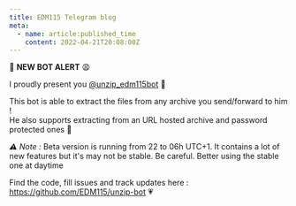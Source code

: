 ```yaml
---
title: EDM115 Telegram blog
meta:
  - name: article:published_time
    content: 2022-04-21T20:08:00Z
---
```


:smiling_face_with_three_hearts: **NEW BOT ALERT** :weary:  
  
I proudly present you [@unzip_edm115bot](https://t.me/unzip_edm115bot) :partying_face:  
  
This bot is able to extract the files from any archive you send/forward to him !  
He also supports extracting from an URL hosted archive and password protected ones :woozy_face:  
  
*:warning: Note :* Beta version is running from 22 to 06h UTC+1. It contains a lot of new features but it's may not be stable. Be careful. Better using the stable one at daytime  
  
Find the code, fill issues and track updates here : https://github.com/EDM115/unzip-bot :heartpulse:
